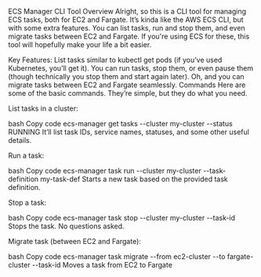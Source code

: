 ECS Manager CLI Tool
Overview
Alright, so this is a CLI tool for managing ECS tasks, both for EC2 and Fargate. It’s kinda like the AWS ECS CLI, but with some extra features. You can list tasks, run and stop them, and even migrate tasks between EC2 and Fargate. If you're using ECS for these, this tool will hopefully make your life a bit easier.

Key Features:
List tasks similar to kubectl get pods (if you’ve used Kubernetes, you’ll get it).
You can run tasks, stop them, or even pause them (though technically you stop them and start again later).
Oh, and you can migrate tasks between EC2 and Fargate seamlessly.
Commands
Here are some of the basic commands. They’re simple, but they do what you need.

List tasks in a cluster:

bash
Copy code
ecs-manager get tasks --cluster my-cluster --status RUNNING
It’ll list task IDs, service names, statuses, and some other useful details.

Run a task:

bash
Copy code
ecs-manager task run --cluster my-cluster --task-definition my-task-def
Starts a new task based on the provided task definition.

Stop a task:

bash
Copy code
ecs-manager task stop --cluster my-cluster --task-id <task-id>
Stops the task. No questions asked.

Migrate task (between EC2 and Fargate):

bash
Copy code
ecs-manager task migrate --from ec2-cluster --to fargate-cluster --task-id <task-id>
Moves a task from EC2 to Fargate 
